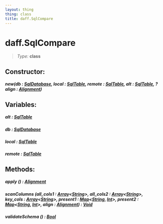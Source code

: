 ```yaml
---
layout: thing
thing: class
title: daff.SqlCompare
---
```

# daff.SqlCompare



> *Type:* **class**



## Constructor:

##### **new**(db : <a href="../coopy/SqlDatabase.html" class="type">SqlDatabase</a>, local : <a href="../coopy/SqlTable.html" class="type">SqlTable</a>, remote : <a href="../coopy/SqlTable.html" class="type">SqlTable</a>, alt : <a href="../coopy/SqlTable.html" class="type">SqlTable</a>, ?align : <a href="../coopy/Alignment.html" class="type">Alignment</a>)



## Variables:

#####  **alt**  : <a href="../coopy/SqlTable.html" class="type">SqlTable</a>



#####  **db**  : <a href="../coopy/SqlDatabase.html" class="type">SqlDatabase</a>



#####  **local**  : <a href="../coopy/SqlTable.html" class="type">SqlTable</a>



#####  **remote**  : <a href="../coopy/SqlTable.html" class="type">SqlTable</a>



## Methods:


##### **apply** () : <a href="../coopy/Alignment.html" class="type">Alignment</a>




##### **scanColumns** (all_cols1 : <a href="../Array.html" class="type">Array</a>&lt;<a href="../String.html" class="type">String</a>&gt;, all_cols2 : <a href="../Array.html" class="type">Array</a>&lt;<a href="../String.html" class="type">String</a>&gt;, key_cols : <a href="../Array.html" class="type">Array</a>&lt;<a href="../String.html" class="type">String</a>&gt;, present1 : <a href="../Map.html" class="type">Map</a>&lt;<a href="../String.html" class="type">String</a>, <a href="../Int.html" class="type">Int</a>&gt;, present2 : <a href="../Map.html" class="type">Map</a>&lt;<a href="../String.html" class="type">String</a>, <a href="../Int.html" class="type">Int</a>&gt;, align : <a href="../coopy/Alignment.html" class="type">Alignment</a>) : <a href="../Void.html" class="type">Void</a>




##### **validateSchema** () : <a href="../Bool.html" class="type">Bool</a>




